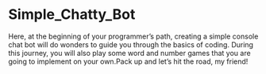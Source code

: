 # Simple_Chatty_Bot
Here, at the beginning of your programmer’s path, creating a simple console chat bot
will do wonders to guide you through the basics of coding.
During this journey, you will also play some word and number games
that you are going to implement on your own.Pack up and let’s hit the road, my friend!
